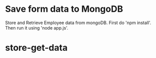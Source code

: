 # Save form data to MongoDB 

Store and Retrieve Employee data from mongoDB.
First do 'npm install'. Then run it using 'node app.js'.

# store-get-data
